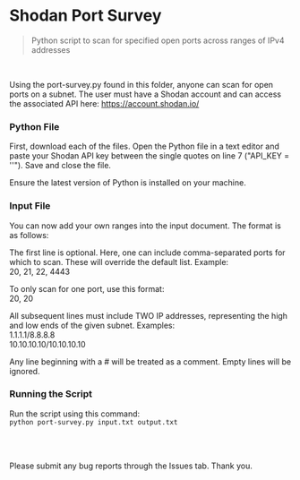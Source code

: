 # Shodan Port Survey
> Python script to scan for specified open ports across ranges of IPv4 addresses

<br/>

Using the port-survey.py found in this folder, anyone can scan for open ports on a subnet. The user must have a Shodan account and can access the associated API here: https://account.shodan.io/

### Python File

First, download each of the files. Open the Python file in a text editor and paste your Shodan API key between the single quotes on line 7 ("API_KEY = ''"). Save and close the file.

Ensure the latest version of Python is installed on your machine.

### Input File

You can now add your own ranges into the input document. The format is as follows:

The first line is optional. Here, one can include comma-separated ports for which to scan. These will override the default list. Example:
<br/>20, 21, 22, 4443

To only scan for one port, use this format:
<br/>20, 20

All subsequent lines must include TWO IP addresses, representing the high and low ends of the given subnet. Examples:
<br/>1.1.1.1/8.8.8.8
<br/>10.10.10.10/10.10.10.10

Any line beginning with a # will be treated as a comment. Empty lines will be ignored.

### Running the Script

Run the script using this command:
<br/>```python port-survey.py input.txt output.txt```

<br/><br/>

Please submit any bug reports through the Issues tab. Thank you.
